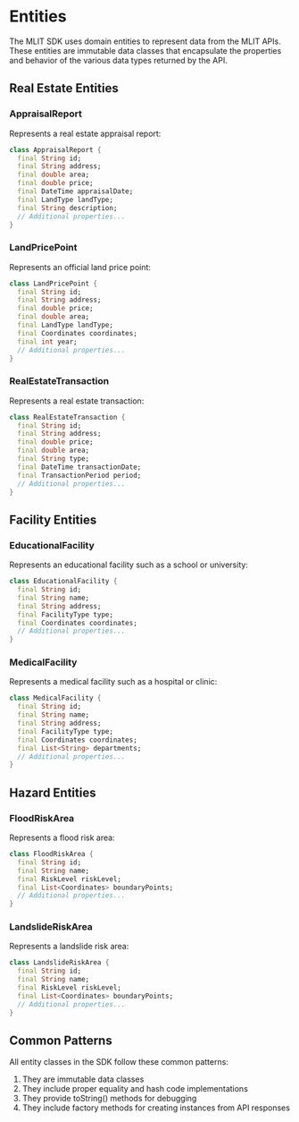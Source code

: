 # Entities

The MLIT SDK uses domain entities to represent data from the MLIT APIs. These entities are immutable data classes that encapsulate the properties and behavior of the various data types returned by the API.

## Real Estate Entities

### AppraisalReport

Represents a real estate appraisal report:

```dart
class AppraisalReport {
  final String id;
  final String address;
  final double area;
  final double price;
  final DateTime appraisalDate;
  final LandType landType;
  final String description;
  // Additional properties...
}
```

### LandPricePoint

Represents an official land price point:

```dart
class LandPricePoint {
  final String id;
  final String address;
  final double price;
  final double area;
  final LandType landType;
  final Coordinates coordinates;
  final int year;
  // Additional properties...
}
```

### RealEstateTransaction

Represents a real estate transaction:

```dart
class RealEstateTransaction {
  final String id;
  final String address;
  final double price;
  final double area;
  final String type;
  final DateTime transactionDate;
  final TransactionPeriod period;
  // Additional properties...
}
```

## Facility Entities

### EducationalFacility

Represents an educational facility such as a school or university:

```dart
class EducationalFacility {
  final String id;
  final String name;
  final String address;
  final FacilityType type;
  final Coordinates coordinates;
  // Additional properties...
}
```

### MedicalFacility

Represents a medical facility such as a hospital or clinic:

```dart
class MedicalFacility {
  final String id;
  final String name;
  final String address;
  final FacilityType type;
  final Coordinates coordinates;
  final List<String> departments;
  // Additional properties...
}
```

## Hazard Entities

### FloodRiskArea

Represents a flood risk area:

```dart
class FloodRiskArea {
  final String id;
  final String name;
  final RiskLevel riskLevel;
  final List<Coordinates> boundaryPoints;
  // Additional properties...
}
```

### LandslideRiskArea

Represents a landslide risk area:

```dart
class LandslideRiskArea {
  final String id;
  final String name;
  final RiskLevel riskLevel;
  final List<Coordinates> boundaryPoints;
  // Additional properties...
}
```

## Common Patterns

All entity classes in the SDK follow these common patterns:

1. They are immutable data classes
2. They include proper equality and hash code implementations
3. They provide toString() methods for debugging
4. They include factory methods for creating instances from API responses 